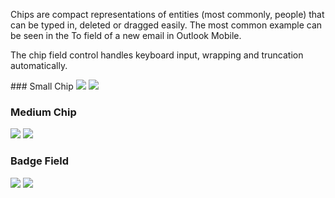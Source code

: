 Chips are compact representations of entities (most commonly, people) that can be typed in, deleted or dragged easily. The most common example can be seen in the To field of a new email in Outlook Mobile.

The chip field control handles keyboard input, wrapping and truncation automatically.

<DisplayToggle onText="Dark" offText="Light" label="Theme Switcher">
### Small Chip

<img className="off" src="https://res.cdn.office.net/files/fabric-cdn-prod_20230126.003/fabric-website/images/controls/ios/updated/img_badges_03_small_light.png?text=LightMode" />
<img className="on" src="https://res.cdn.office.net/files/fabric-cdn-prod_20230126.003/fabric-website/images/controls/ios/updated/img_badges_03_small_dark.png?text=DarkMode" />

### Medium Chip

<img className="off" src="https://res.cdn.office.net/files/fabric-cdn-prod_20230126.003/fabric-website/images/controls/ios/updated/img_badges_01_medium_light.png?text=LightMode" />
<img className="on" src="https://res.cdn.office.net/files/fabric-cdn-prod_20230126.003/fabric-website/images/controls/ios/updated/img_badges_01_medium_dark.png?text=DarkMode" />

### Badge Field

<img className="off" src="https://res.cdn.office.net/files/fabric-cdn-prod_20230126.003/fabric-website/images/controls/ios/updated/img_badges_02_example_light.png?text=LightMode" />
<img className="on" src="https://res.cdn.office.net/files/fabric-cdn-prod_20230126.003/fabric-website/images/controls/ios/updated/img_badges_02_example_light-1.png?text=DarkMode" />

</DisplayToggle>

